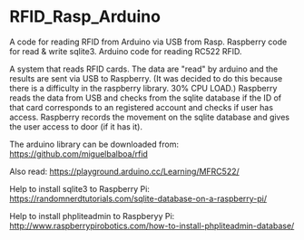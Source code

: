 # RFID_Rasp_Arduino
A code for reading RFID from Arduino via USB from Rasp. Raspberry code for read &amp; write sqlite3. 
Arduino code for reading RC522 RFID.

A system that reads RFID cards. The data are "read" by arduino and the results are sent via USB to Raspberry. 
(It was decided to do this because there is a difficulty in the raspberry library. 30% CPU LOAD.)
Raspberry reads the data from USB and checks from the sqlite database if the ID of that card corresponds to an registered account
and checks if user has access. Raspberry records the movement on the sqlite database and gives the user access to door (if it has it).

The arduino library can be downloaded from: https://github.com/miguelbalboa/rfid

Also read: https://playground.arduino.cc/Learning/MFRC522/

Help to install sqlite3 to Raspberry Pi: https://randomnerdtutorials.com/sqlite-database-on-a-raspberry-pi/

Help to install phpliteadmin to Raspberyy Pi: http://www.raspberrypirobotics.com/how-to-install-phpliteadmin-database/
